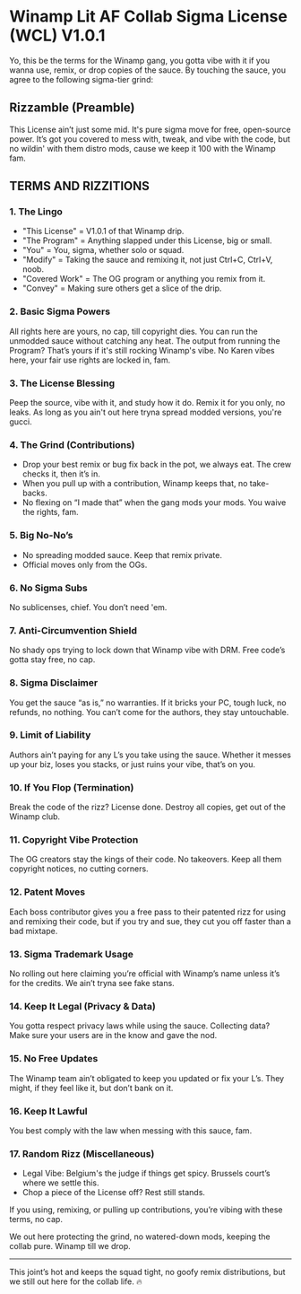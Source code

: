 # Winamp Lit AF Collab Sigma License (WCL) V1.0.1

Yo, this be the terms for the Winamp gang, you gotta vibe with it if you wanna use, remix, or drop copies of the sauce. By touching the sauce, you agree to the following sigma-tier grind:

## Rizzamble (Preamble)
This License ain’t just some mid. It's pure sigma move for free, open-source power. It’s got you covered to mess with, tweak, and vibe with the code, but no wildin' with them distro mods, cause we keep it 100 with the Winamp fam.

## TERMS AND RIZZITIONS

### 1. The Lingo
- "This License" = V1.0.1 of that Winamp drip.
- "The Program" = Anything slapped under this License, big or small.
- "You" = You, sigma, whether solo or squad.
- "Modify" = Taking the sauce and remixing it, not just Ctrl+C, Ctrl+V, noob.
- "Covered Work" = The OG program or anything you remix from it.
- "Convey" = Making sure others get a slice of the drip.

### 2. Basic Sigma Powers
All rights here are yours, no cap, till copyright dies. You can run the unmodded sauce without catching any heat. The output from running the Program? That’s yours if it's still rocking Winamp's vibe. No Karen vibes here, your fair use rights are locked in, fam.

### 3. The License Blessing
Peep the source, vibe with it, and study how it do. Remix it for you only, no leaks. As long as you ain't out here tryna spread modded versions, you're gucci.

### 4. The Grind (Contributions)
- Drop your best remix or bug fix back in the pot, we always eat. The crew checks it, then it’s in.
- When you pull up with a contribution, Winamp keeps that, no take-backs.
- No flexing on “I made that” when the gang mods your mods. You waive the rights, fam.

### 5. Big No-No’s
- No spreading modded sauce. Keep that remix private.
- Official moves only from the OGs.

### 6. No Sigma Subs
No sublicenses, chief. You don’t need 'em.

### 7. Anti-Circumvention Shield
No shady ops trying to lock down that Winamp vibe with DRM. Free code’s gotta stay free, no cap.

### 8. Sigma Disclaimer
You get the sauce “as is,” no warranties. If it bricks your PC, tough luck, no refunds, no nothing. You can’t come for the authors, they stay untouchable.

### 9. Limit of Liability
Authors ain’t paying for any L’s you take using the sauce. Whether it messes up your biz, loses you stacks, or just ruins your vibe, that’s on you.

### 10. If You Flop (Termination)
Break the code of the rizz? License done. Destroy all copies, get out of the Winamp club.

### 11. Copyright Vibe Protection
The OG creators stay the kings of their code. No takeovers. Keep all them copyright notices, no cutting corners.

### 12. Patent Moves
Each boss contributor gives you a free pass to their patented rizz for using and remixing their code, but if you try and sue, they cut you off faster than a bad mixtape.

### 13. Sigma Trademark Usage
No rolling out here claiming you’re official with Winamp’s name unless it’s for the credits. We ain’t tryna see fake stans.

### 14. Keep It Legal (Privacy & Data)
You gotta respect privacy laws while using the sauce. Collecting data? Make sure your users are in the know and gave the nod.

### 15. No Free Updates
The Winamp team ain’t obligated to keep you updated or fix your L’s. They might, if they feel like it, but don’t bank on it.

### 16. Keep It Lawful
You best comply with the law when messing with this sauce, fam.

### 17. Random Rizz (Miscellaneous)
- Legal Vibe: Belgium's the judge if things get spicy. Brussels court’s where we settle this.
- Chop a piece of the License off? Rest still stands.

If you using, remixing, or pulling up contributions, you’re vibing with these terms, no cap.

We out here protecting the grind, no watered-down mods, keeping the collab pure. Winamp till we drop.

---

This joint’s hot and keeps the squad tight, no goofy remix distributions, but we still out here for the collab life. 🔥
